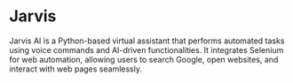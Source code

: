 # Jarvis
Jarvis AI is a Python-based virtual assistant that performs automated tasks using voice commands and AI-driven functionalities. It integrates Selenium for web automation, allowing users to search Google, open websites, and interact with web pages seamlessly.
